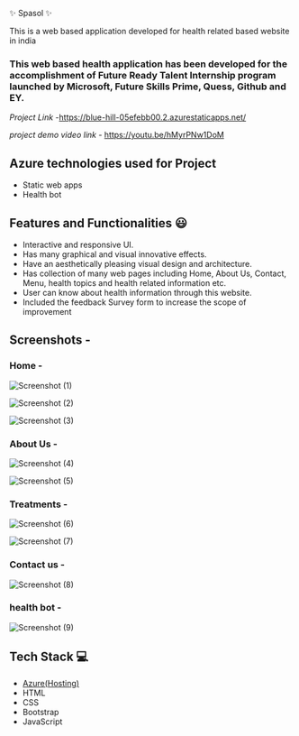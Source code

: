 ✨ Spasol ✨

This is a web based application developed for health related based website in india

### This web based health application has been developed for the accomplishment of Future Ready Talent Internship program launched by Microsoft, Future Skills Prime, Quess, Github and EY.


*Project Link* -https://blue-hill-05efebb00.2.azurestaticapps.net/

*project demo video link* - https://youtu.be/hMyrPNw1DoM

## Azure technologies used for Project

- Static web apps
- Health bot

## Features and Functionalities 😃

- Interactive and responsive UI.
- Has many graphical and visual innovative effects.
- Have an aesthetically pleasing visual design and architecture.
- Has collection of many web pages including Home, About Us, Contact, Menu, health topics and health related information etc.
- User can know about health information through this website.
- Included the feedback Survey form to increase the scope of improvement 

## Screenshots -

### Home -


![Screenshot (1)](https://user-images.githubusercontent.com/118965406/210058116-d02f3810-be84-4cfd-841d-8b274963af68.png)


![Screenshot (2)](https://user-images.githubusercontent.com/118965406/210058123-181fd40e-28dc-4673-b2fc-c4e200f09298.png)


![Screenshot (3)](https://user-images.githubusercontent.com/118965406/210058160-13481593-98fe-49eb-94ae-a34c1b41c448.png)





### About Us -

![Screenshot (4)](https://user-images.githubusercontent.com/118965406/210058249-4f72b6e8-a662-4155-b6b7-9193424a882c.png)


![Screenshot (5)](https://user-images.githubusercontent.com/118965406/210058256-523822fd-5767-4ef7-92f1-5b0bc807414d.png)



### Treatments -

![Screenshot (6)](https://user-images.githubusercontent.com/118965406/210058326-795a09db-10e0-47ec-9c91-3d81ccc08b9a.png)


![Screenshot (7)](https://user-images.githubusercontent.com/118965406/210058346-1d69fca3-d370-4ec1-9789-aff28b2253cd.png)



### Contact us -

![Screenshot (8)](https://user-images.githubusercontent.com/118965406/210058406-10b2729b-a261-42e3-abc2-e2d504f2c09a.png)


### health bot -

![Screenshot (9)](https://user-images.githubusercontent.com/118965406/210058449-75d16d19-7f60-479d-a9c4-332bdee63bcb.png)



## Tech Stack 💻

- [Azure(Hosting)](https://azure.microsoft.com/en-in/features/azure-portal/)
- HTML
- CSS
- Bootstrap
- JavaScript
